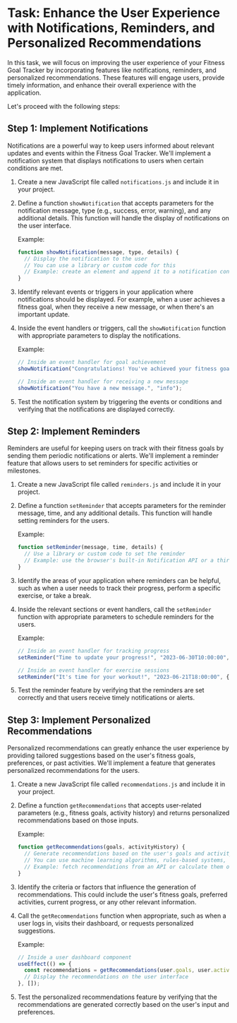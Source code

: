 

# Task: Enhance the User Experience with Notifications, Reminders, and Personalized Recommendations

In this task, we will focus on improving the user experience of your Fitness Goal Tracker by incorporating features like notifications, reminders, and personalized recommendations. These features will engage users, provide timely information, and enhance their overall experience with the application.

Let's proceed with the following steps:

## Step 1: Implement Notifications

Notifications are a powerful way to keep users informed about relevant updates and events within the Fitness Goal Tracker. We'll implement a notification system that displays notifications to users when certain conditions are met.

1. Create a new JavaScript file called `notifications.js` and include it in your project.

2. Define a function `showNotification` that accepts parameters for the notification message, type (e.g., success, error, warning), and any additional details. This function will handle the display of notifications on the user interface.

   Example:
   ```javascript
   function showNotification(message, type, details) {
     // Display the notification to the user
     // You can use a library or custom code for this
     // Example: create an element and append it to a notification container
   }
   ```

3. Identify relevant events or triggers in your application where notifications should be displayed. For example, when a user achieves a fitness goal, when they receive a new message, or when there's an important update.

4. Inside the event handlers or triggers, call the `showNotification` function with appropriate parameters to display the notifications.

   Example:
   ```javascript
   // Inside an event handler for goal achievement
   showNotification("Congratulations! You've achieved your fitness goal.", "success");

   // Inside an event handler for receiving a new message
   showNotification("You have a new message.", "info");
   ```

5. Test the notification system by triggering the events or conditions and verifying that the notifications are displayed correctly.

## Step 2: Implement Reminders

Reminders are useful for keeping users on track with their fitness goals by sending them periodic notifications or alerts. We'll implement a reminder feature that allows users to set reminders for specific activities or milestones.

1. Create a new JavaScript file called `reminders.js` and include it in your project.

2. Define a function `setReminder` that accepts parameters for the reminder message, time, and any additional details. This function will handle setting reminders for the users.

   Example:
   ```javascript
   function setReminder(message, time, details) {
     // Use a library or custom code to set the reminder
     // Example: use the browser's built-in Notification API or a third-party library like react-toastify
   }
   ```

3. Identify the areas of your application where reminders can be helpful, such as when a user needs to track their progress, perform a specific exercise, or take a break.

4. Inside the relevant sections or event handlers, call the `setReminder` function with appropriate parameters to schedule reminders for the users.

   Example:
   ```javascript
   // Inside an event handler for tracking progress
   setReminder("Time to update your progress!", "2023-06-30T10:00:00", { goalId: 123 });

   // Inside an event handler for exercise sessions
   setReminder("It's time for your workout!", "2023-06-21T18:00:00", { workoutType: "strength-training" });
   ```

5. Test the reminder feature by verifying that the reminders are set correctly and that users receive timely notifications or alerts.

## Step 3: Implement Personalized Recommendations

Personalized recommendations can greatly enhance the user experience by providing tailored suggestions based on the user's fitness goals, preferences, or past activities. We'll implement a feature that generates personalized recommendations for the users.

1. Create a new JavaScript file called `recommendations.js` and include it in your project.

2. Define a function `getRecommendations` that accepts user-related parameters (e.g., fitness goals, activity history) and returns personalized recommendations based on those inputs.

   Example:
   ```javascript
   function getRecommendations(goals, activityHistory) {
     // Generate recommendations based on the user's goals and activity history
     // You can use machine learning algorithms, rules-based systems, or predefined logic for this
     // Example: fetch recommendations from an API or calculate them on the server-side
   }
   ```

3. Identify the criteria or factors that influence the generation of recommendations. This could include the user's fitness goals, preferred activities, current progress, or any other relevant information.

4. Call the `getRecommendations` function when appropriate, such as when a user logs in, visits their dashboard, or requests personalized suggestions.

   Example:
   ```javascript
   // Inside a user dashboard component
   useEffect(() => {
     const recommendations = getRecommendations(user.goals, user.activityHistory);
     // Display the recommendations on the user interface
   }, []);
   ```

5. Test the personalized recommendations feature by verifying that the recommendations are generated correctly based on the user's input and preferences.
